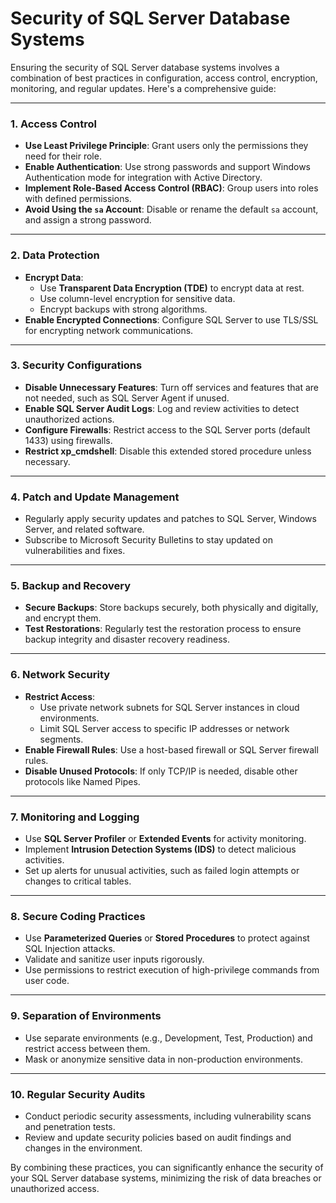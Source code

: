 # Security of SQL Server Database Systems

Ensuring the security of SQL Server database systems involves a combination of best practices in configuration, access control, encryption, monitoring, and regular updates. Here's a comprehensive guide:

---

### **1. Access Control**
- **Use Least Privilege Principle**: Grant users only the permissions they need for their role.
- **Enable Authentication**: Use strong passwords and support Windows Authentication mode for integration with Active Directory.
- **Implement Role-Based Access Control (RBAC)**: Group users into roles with defined permissions.
- **Avoid Using the `sa` Account**: Disable or rename the default `sa` account, and assign a strong password.

---

### **2. Data Protection**
- **Encrypt Data**:
  - Use **Transparent Data Encryption (TDE)** to encrypt data at rest.
  - Use column-level encryption for sensitive data.
  - Encrypt backups with strong algorithms.
- **Enable Encrypted Connections**: Configure SQL Server to use TLS/SSL for encrypting network communications.

---

### **3. Security Configurations**
- **Disable Unnecessary Features**: Turn off services and features that are not needed, such as SQL Server Agent if unused.
- **Enable SQL Server Audit Logs**: Log and review activities to detect unauthorized actions.
- **Configure Firewalls**: Restrict access to the SQL Server ports (default 1433) using firewalls.
- **Restrict xp_cmdshell**: Disable this extended stored procedure unless necessary.

---

### **4. Patch and Update Management**
- Regularly apply security updates and patches to SQL Server, Windows Server, and related software.
- Subscribe to Microsoft Security Bulletins to stay updated on vulnerabilities and fixes.

---

### **5. Backup and Recovery**
- **Secure Backups**: Store backups securely, both physically and digitally, and encrypt them.
- **Test Restorations**: Regularly test the restoration process to ensure backup integrity and disaster recovery readiness.

---

### **6. Network Security**
- **Restrict Access**:
  - Use private network subnets for SQL Server instances in cloud environments.
  - Limit SQL Server access to specific IP addresses or network segments.
- **Enable Firewall Rules**: Use a host-based firewall or SQL Server firewall rules.
- **Disable Unused Protocols**: If only TCP/IP is needed, disable other protocols like Named Pipes.

---

### **7. Monitoring and Logging**
- Use **SQL Server Profiler** or **Extended Events** for activity monitoring.
- Implement **Intrusion Detection Systems (IDS)** to detect malicious activities.
- Set up alerts for unusual activities, such as failed login attempts or changes to critical tables.

---

### **8. Secure Coding Practices**
- Use **Parameterized Queries** or **Stored Procedures** to protect against SQL Injection attacks.
- Validate and sanitize user inputs rigorously.
- Use permissions to restrict execution of high-privilege commands from user code.

---

### **9. Separation of Environments**
- Use separate environments (e.g., Development, Test, Production) and restrict access between them.
- Mask or anonymize sensitive data in non-production environments.

---

### **10. Regular Security Audits**
- Conduct periodic security assessments, including vulnerability scans and penetration tests.
- Review and update security policies based on audit findings and changes in the environment.

By combining these practices, you can significantly enhance the security of your SQL Server database systems, minimizing the risk of data breaches or unauthorized access.